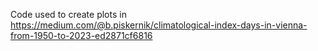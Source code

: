 Code used to create plots in https://medium.com/@b.piskernik/climatological-index-days-in-vienna-from-1950-to-2023-ed2871cf6816
